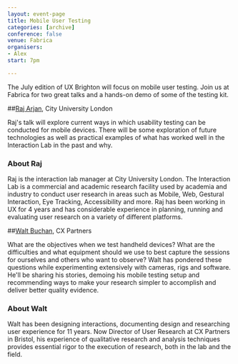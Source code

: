 ```yaml
---
layout: event-page
title: Mobile User Testing
categories: [archive]
conference: false
venue: Fabrica
organisers: 
- Alex
start: 7pm

---
```

The July edition of UX Brighton will focus on mobile user testing. Join us at Fabrica for two great talks and a hands-on demo of some of the testing kit.  


##[Raj Arjan](http://www.twitter.com/RajArjan), City University London

Raj's talk will explore current ways in which usability testing can be conducted for mobile devices. There will be some exploration of future technologies as well as practical examples of what has worked well in the Interaction Lab in the past and why. 

### About Raj

Raj is the interaction lab manager at City University London. The Interaction Lab is a commercial and academic research facility used by academia and industry to conduct user research in areas such as Mobile, Web, Gestural Interaction, Eye Tracking, Accessibility and more. Raj has been working in UX for 4 years and has considerable experience in planning, running and evaluating user research on a variety of different platforms.


##[Walt Buchan](http://www.twitter.com/silverfoxyboy), CX Partners

What are the objectives when we test handheld devices? What are the difficulties and what equipment should we use to best capture the sessions for ourselves and others who want to observe? Walt has pondered these questions while experimenting extensively with cameras, rigs and software. He'll be sharing his stories, demoing his mobile testing setup and recommending ways to make your research simpler to accomplish and deliver better quality evidence.

### About Walt

Walt has been designing interactions, documenting design and researching user experience for 11 years.  Now Director of User Research at CX Partners in Bristol, his experience of qualitative research and analysis techniques provides essential rigor to the execution of research, both in the lab and the field.


